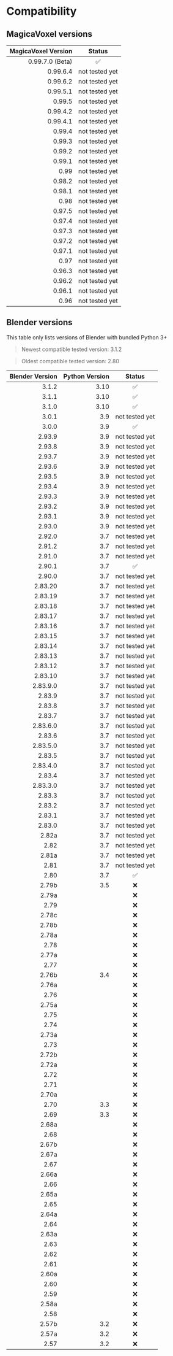 # Compatibility

## MagicaVoxel versions

| MagicaVoxel Version |     Status     |
|--------------------:|:--------------:|
|     0.99.7.0 (Beta) |       ✅        |
|            0.99.6.4 | not tested yet |
|            0.99.6.2 | not tested yet |
|            0.99.5.1 | not tested yet |
|              0.99.5 | not tested yet |
|            0.99.4.2 | not tested yet |
|            0.99.4.1 | not tested yet |
|              0.99.4 | not tested yet |
|              0.99.3 | not tested yet |
|              0.99.2 | not tested yet |
|              0.99.1 | not tested yet |
|                0.99 | not tested yet |
|              0.98.2 | not tested yet |
|              0.98.1 | not tested yet |
|                0.98 | not tested yet |
|              0.97.5 | not tested yet |
|              0.97.4 | not tested yet |
|              0.97.3 | not tested yet |
|              0.97.2 | not tested yet |
|              0.97.1 | not tested yet |
|                0.97 | not tested yet |
|              0.96.3 | not tested yet |
|              0.96.2 | not tested yet |
|              0.96.1 | not tested yet |
|                0.96 | not tested yet |

## Blender versions

This table only lists versions of Blender with bundled Python 3+

> Newest compatible tested version: 3.1.2

> Oldest compatible tested version: 2.80

| Blender Version | Python Version |     Status     |
|----------------:|---------------:|:--------------:|
|           3.1.2 |           3.10 |       ✅        |
|           3.1.1 |           3.10 |       ✅        |
|           3.1.0 |           3.10 |       ✅        |
|           3.0.1 |            3.9 | not tested yet |
|           3.0.0 |            3.9 |       ✅        |
|          2.93.9 |            3.9 | not tested yet |
|          2.93.8 |            3.9 | not tested yet |
|          2.93.7 |            3.9 | not tested yet |
|          2.93.6 |            3.9 | not tested yet |
|          2.93.5 |            3.9 | not tested yet |
|          2.93.4 |            3.9 | not tested yet |
|          2.93.3 |            3.9 | not tested yet |
|          2.93.2 |            3.9 | not tested yet |
|          2.93.1 |            3.9 | not tested yet |
|          2.93.0 |            3.9 | not tested yet |
|          2.92.0 |            3.7 | not tested yet |
|          2.91.2 |            3.7 | not tested yet |
|          2.91.0 |            3.7 | not tested yet |
|          2.90.1 |            3.7 |       ✅        |
|          2.90.0 |            3.7 | not tested yet |
|         2.83.20 |            3.7 | not tested yet |
|         2.83.19 |            3.7 | not tested yet |
|         2.83.18 |            3.7 | not tested yet |
|         2.83.17 |            3.7 | not tested yet |
|         2.83.16 |            3.7 | not tested yet |
|         2.83.15 |            3.7 | not tested yet |
|         2.83.14 |            3.7 | not tested yet |
|         2.83.13 |            3.7 | not tested yet |
|         2.83.12 |            3.7 | not tested yet |
|         2.83.10 |            3.7 | not tested yet |
|        2.83.9.0 |            3.7 | not tested yet |
|          2.83.9 |            3.7 | not tested yet |
|          2.83.8 |            3.7 | not tested yet |
|          2.83.7 |            3.7 | not tested yet |
|        2.83.6.0 |            3.7 | not tested yet |
|          2.83.6 |            3.7 | not tested yet |
|        2.83.5.0 |            3.7 | not tested yet |
|          2.83.5 |            3.7 | not tested yet |
|        2.83.4.0 |            3.7 | not tested yet |
|          2.83.4 |            3.7 | not tested yet |
|        2.83.3.0 |            3.7 | not tested yet |
|          2.83.3 |            3.7 | not tested yet |
|          2.83.2 |            3.7 | not tested yet |
|          2.83.1 |            3.7 | not tested yet |
|          2.83.0 |            3.7 | not tested yet |
|           2.82a |            3.7 | not tested yet |
|            2.82 |            3.7 | not tested yet |
|           2.81a |            3.7 | not tested yet |
|            2.81 |            3.7 | not tested yet |
|            2.80 |            3.7 |       ✅        |
|           2.79b |            3.5 |       ❌        |
|           2.79a |                |       ❌        |
|            2.79 |                |       ❌        |
|           2.78c |                |       ❌        |
|           2.78b |                |       ❌        |
|           2.78a |                |       ❌        |
|            2.78 |                |       ❌        |
|           2.77a |                |       ❌        |
|            2.77 |                |       ❌        |
|           2.76b |            3.4 |       ❌        |
|           2.76a |                |       ❌        |
|            2.76 |                |       ❌        |
|           2.75a |                |       ❌        |
|            2.75 |                |       ❌        |
|            2.74 |                |       ❌        |
|           2.73a |                |       ❌        |
|            2.73 |                |       ❌        |
|           2.72b |                |       ❌        |
|           2.72a |                |       ❌        |
|            2.72 |                |       ❌        |
|            2.71 |                |       ❌        |
|           2.70a |                |       ❌        |
|            2.70 |            3.3 |       ❌        |
|            2.69 |            3.3 |       ❌        |
|           2.68a |                |       ❌        |
|            2.68 |                |       ❌        |
|           2.67b |                |       ❌        |
|           2.67a |                |       ❌        |
|            2.67 |                |       ❌        |
|           2.66a |                |       ❌        |
|            2.66 |                |       ❌        |
|           2.65a |                |       ❌        |
|            2.65 |                |       ❌        |
|           2.64a |                |       ❌        |
|            2.64 |                |       ❌        |
|           2.63a |                |       ❌        |
|            2.63 |                |       ❌        |
|            2.62 |                |       ❌        |
|            2.61 |                |       ❌        |
|           2.60a |                |       ❌        |
|            2.60 |                |       ❌        |
|            2.59 |                |       ❌        |
|           2.58a |                |       ❌        |
|            2.58 |                |       ❌        |
|           2.57b |            3.2 |       ❌        |
|           2.57a |            3.2 |       ❌        |
|            2.57 |            3.2 |       ❌        |
